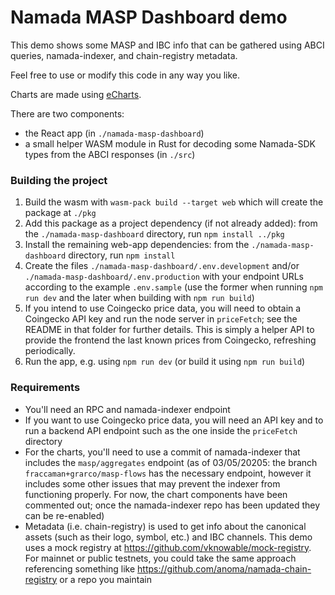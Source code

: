 # Namada MASP Dashboard demo

This demo shows some MASP and IBC info that can be gathered using ABCI queries, namada-indexer, and chain-registry metadata.  

Feel free to use or modify this code in any way you like.

Charts are made using [eCharts](https://echarts.apache.org/en/index.html).  

There are two components:
- the React app (in `./namada-masp-dashboard`)
- a small helper WASM module in Rust for decoding some Namada-SDK types from the ABCI responses (in `./src`)

### Building the project
1. Build the wasm with `wasm-pack build --target web` which will create the package at `./pkg`
2. Add this package as a project dependency (if not already added): from the `./namada-masp-dashboard` directory, run `npm install ../pkg`
3. Install the remaining web-app dependencies: from the `./namada-masp-dashboard` directory, run `npm install`
4. Create the files `./namada-masp-dashboard/.env.development` and/or `./namada-masp-dashboard/.env.production` with your endpoint URLs according to the example `.env.sample` (use the former when running `npm run dev` and the later when building with `npm run build`)
5. If you intend to use Coingecko price data, you will need to obtain a Coingecko API key and run the node server in `priceFetch`; see the README in that folder for further details. This is simply a helper API to provide the frontend the last known prices from Coingecko, refreshing periodically.
6. Run the app, e.g. using `npm run dev` (or build it using `npm run build`)

### Requirements
- You'll need an RPC and namada-indexer endpoint
- If you want to use Coingecko price data, you will need an API key and to run a backend API endpoint such as the one inside the `priceFetch` directory
- For the charts, you'll need to use a commit of namada-indexer that includes the `masp/aggregates` endpoint (as of 03/05/20205: the branch `fraccaman+grarco/masp-flows` has the necessary endpoint, however it includes some other issues that may prevent the indexer from functioning properly. For now, the chart components have been commented out; once the namada-indexer repo has been updated they can be re-enabled)
- Metadata (i.e. chain-registry) is used to get info about the canonical assets (such as their logo, symbol, etc.) and IBC channels. This demo uses a mock registry at https://github.com/vknowable/mock-registry. For mainnet or public testnets, you could take the same approach referencing  something like https://github.com/anoma/namada-chain-registry or a repo you maintain
